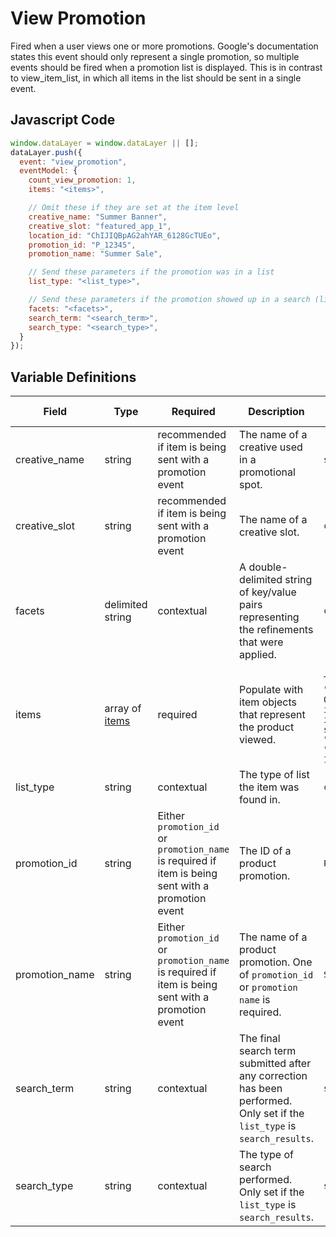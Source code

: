 # View Promotion

Fired when a user views one or more promotions. Google's documentation states this event should only represent a single promotion, so multiple events should be fired when a promotion list is displayed. This is in contrast to view_item_list, in which all items in the list should be sent in a single event.

## Javascript Code

```js
window.dataLayer = window.dataLayer || [];
dataLayer.push({
  event: "view_promotion",
  eventModel: {
    count_view_promotion: 1,
    items: "<items>",

    // Omit these if they are set at the item level
    creative_name: "Summer Banner",
    creative_slot: "featured_app_1",
    location_id: "ChIJIQBpAG2ahYAR_6128GcTUEo",
    promotion_id: "P_12345",
    promotion_name: "Summer Sale",

    // Send these parameters if the promotion was in a list
    list_type: "<list_type>",

    // Send these parameters if the promotion showed up in a search (list_type="search_results")
    facets: "<facets>",
    search_term: "<search_term>",
    search_type: "<search_type>",
  }
});
```

## Variable Definitions

|Field|Type|Required|Description|Example|Pattern|Min Length|Max Length|Minimum|Maximum|Multiple Of|
| --- | --- | --- | --- | --- | --- | --- | --- | --- | --- | --- |
|creative_name|string|recommended if item is being sent with a promotion event|The name of a creative used in a promotional spot.|`summer_banner2`|
|creative_slot|string|recommended if item is being sent with a promotion event|The name of a creative slot.|`carousel1`|
|facets|delimited string|contextual|A double-delimited string of key/value pairs representing the refinements that were applied.|`category:Apparel~variant:green~featured_as:best_seller`|
|items|array of [items](/schemas/item.md)|required|Populate with item objects that represent the product viewed.|`[{item_id: "SKU_12345", item_name: "Stan and Friends Tee", affiliation: "Google Merchandise Store", coupon: "SUMMER_FUN", currency: "USD", discount: 2.22, index: 0, item_brand: "Google", item_category: "Apparel", item_category2: "Adult", item_category3: "Shirts", item_category4: "Crew", item_category5: "Short sleeve", item_list_id: "carousel", item_list_name: "Carousel", item_variant: "green", location_id: "ChIJIQBpAG2ahYAR_6128GcTUEo", price: 9.99, quantity: 1}]`
|list_type|string|contextual|The type of list the item was found in.|`cards, carousel, popular_products, search_results`|
|promotion_id|string|Either `promotion_id` or `promotion_name` is required if item is being sent with a promotion event|The ID of a product promotion.|`P_12345`|
|promotion_name|string|Either `promotion_id` or `promotion_name` is required if item is being sent with a promotion event|The name of a product promotion. One of `promotion_id` or `promotion name` is required.|`Summer 15OFF`|
|search_term|string|contextual|The final search term submitted after any correction has been performed. Only set if the `list_type` is `search_results`.|`shirts`|
|search_type|string|contextual|The type of search performed. Only set if the `list_type` is `search_results`.|`site,product,global`|